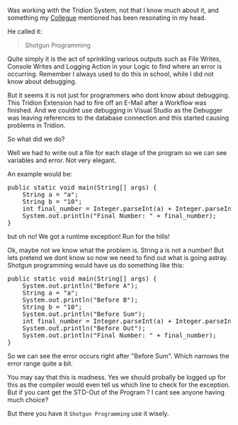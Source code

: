 Was working with the Tridion System, not that I know much about it, and something my <a href="http://www.linkedin.com/in/nicoesterhuyse">Collegue</a> mentioned has been resonating in my head.

He called it:

> Shotgun Programming

Quite simply it is the act of sprinkling various outputs such as File Writes, Console Writes and Logging Action in your Logic to find where an error is occurring.
Remember I always used to do this in school, while I did not know about debugging. 

But it seems it is not just for programmers who dont know about debugging. This Tridion Extension had to fire off an E-Mail after a Workflow was finished. And we couldnt use debugging in Visual Studio as the Debugger was leaving references to the database connection and this started causing problems in Tridion. 

So what did we do?

Well we had to write out a file for each stage of the program so we can see variables and error. Not very elegant.

An example would be:

<pre class="prettyprint">
public static void main(String[] args) {
	String a = "a";
	String b = "10";
	int final_number = Integer.parseInt(a) + Integer.parseInt(b);
	System.out.println("Final Number: " + final_number);
}
</pre>

but oh no! We got a runtime exception! Run for the hills! 

Ok, maybe not we know what the problem is. String a is not a number! But lets pretend we dont know so now we need to find out what is going astray. Shotgun programming would have us do something like this:

<pre class="prettyprint">
public static void main(String[] args) {
	System.out.println("Before A");
	String a = "a";
	System.out.println("Before B");
	String b = "10";
	System.out.println("Before Sum");
	int final_number = Integer.parseInt(a) + Integer.parseInt(b);
	System.out.println("Before Out");
	System.out.println("Final Number: " + final_number);
}
</pre>

So we can see the error occurs right after "Before Sum". Which narrows the error range quite a bit.

You may say that this is madness. Yes we should probally be logged up for this as the compiler would even tell us which line to check for the exception. But if you cant get the STD-Out of the Program ? I cant see anyone having much choice?

But there you have it <code>Shotgun Programming</code> use it wisely.
